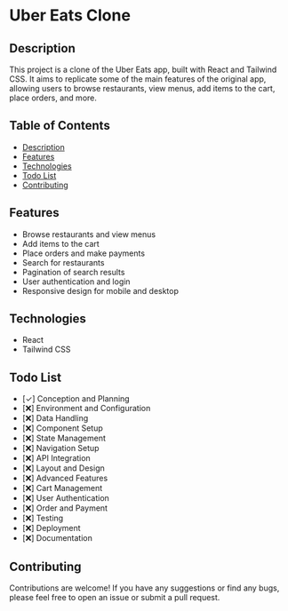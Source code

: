 # Uber Eats Clone

## Description

This project is a clone of the Uber Eats app, built with React and Tailwind CSS. It aims to replicate some of the main features of the original app, allowing users to browse restaurants, view menus, add items to the cart, place orders, and more.

## Table of Contents

- [Description](#description)
- [Features](#features)
- [Technologies](#technologies)
- [Todo List](#todo-list)
- [Contributing](#contributing)

## Features

- Browse restaurants and view menus
- Add items to the cart
- Place orders and make payments
- Search for restaurants
- Pagination of search results
- User authentication and login
- Responsive design for mobile and desktop

## Technologies

- React
- Tailwind CSS

## Todo List

- [✓] Conception and Planning
- [❌] Environment and Configuration
- [❌] Data Handling
- [❌] Component Setup
- [❌] State Management
- [❌] Navigation Setup
- [❌] API Integration
- [❌] Layout and Design
- [❌] Advanced Features
- [❌] Cart Management
- [❌] User Authentication
- [❌] Order and Payment
- [❌] Testing
- [❌] Deployment
- [❌] Documentation

## Contributing

Contributions are welcome! If you have any suggestions or find any bugs, please feel free to open an issue or submit a pull request.
